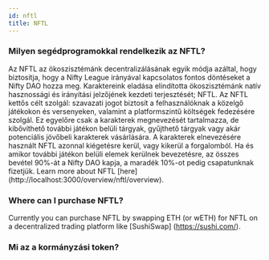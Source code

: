```yaml
---
id: nftl
title: NFTL
---
```


### Milyen segédprogramokkal rendelkezik az NFTL?

Az NFTL az ökoszisztémánk decentralizálásának egyik módja azáltal, hogy biztosítja, hogy a Nifty League irányával kapcsolatos fontos döntéseket a Nifty DAO hozza meg. Karaktereink eladása elindította ökoszisztémánk natív hasznossági és irányítási jelzőjének kezdeti terjesztését; NFTL. Az NFTL kettős célt szolgál: szavazati jogot biztosít a felhasználóknak a közelgő játékokon és versenyeken, valamint a platformszintű költségek fedezésére szolgál. Ez egyelőre csak a karakterek megnevezését tartalmazza, de kibővíthető további játékon belüli tárgyak, gyűjthető tárgyak vagy akár potenciális jövőbeli karakterek vásárlására. A karakterek elnevezésére használt NFTL azonnal kiégetésre kerül, vagy kikerül a forgalomból. Ha és amikor további játékon belüli elemek kerülnek bevezetésre, az összes bevétel 90%-át a Nifty DAO kapja, a maradék 10%-ot pedig csapatunknak fizetjük. Learn more about NFTL \[here\] (http://localhost:3000/overview/nftl/overview).

### Where can I purchase NFTL?

Currently you can purchase NFTL by swapping ETH (or wETH) for NFTL on a decentralized trading platform like \[SushiSwap\] (https://sushi.com/).

### Mi az a kormányzási token?
